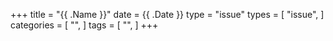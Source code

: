 +++
title = "{{ .Name }}"
date =  {{ .Date }}
type = "issue"
types = [ "issue", ]
categories = [ "", ]
tags = [
    "",
]
+++
